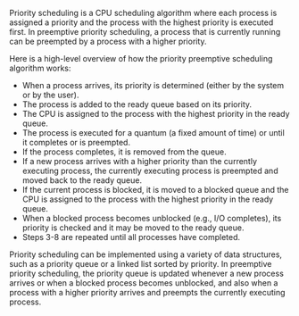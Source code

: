 Priority scheduling is a CPU scheduling algorithm where each process is assigned a priority and the process with the highest priority is executed first. In preemptive priority scheduling, a process that is currently running can be preempted by a process with a higher priority.

Here is a high-level overview of how the priority preemptive scheduling algorithm works:

* When a process arrives, its priority is determined (either by the system or by the user).
* The process is added to the ready queue based on its priority.
* The CPU is assigned to the process with the highest priority in the ready queue.
* The process is executed for a quantum (a fixed amount of time) or until it completes or is preempted.
* If the process completes, it is removed from the queue.
* If a new process arrives with a higher priority than the currently executing process, the currently executing process is preempted and moved back to the ready queue.
* If the current process is blocked, it is moved to a blocked queue and the CPU is assigned to the process with the highest priority in the ready queue.
* When a blocked process becomes unblocked (e.g., I/O completes), its priority is checked and it may be moved to the ready queue.
* Steps 3-8 are repeated until all processes have completed.

Priority scheduling can be implemented using a variety of data structures, such as a priority queue or a linked list sorted by priority. In preemptive priority scheduling, the priority queue is updated whenever a new process arrives or when a blocked process becomes unblocked, and also when a process with a higher priority arrives and preempts the currently executing process.
